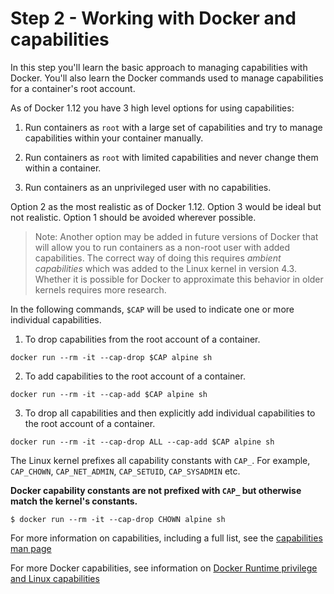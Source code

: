 # Step 2 - Working with Docker and capabilities

In this step you'll learn the basic approach to managing capabilities with Docker. You'll also learn the Docker commands used to manage capabilities for a container's root account.

As of Docker 1.12 you have 3 high level options for using capabilities:

1. Run containers as `root` with a large set of capabilities and try to manage capabilities within your container manually.

2. Run containers as `root` with limited capabilities and never change them within a container.

3. Run containers as an unprivileged user with no capabilities.

Option 2 as the most realistic as of Docker 1.12. Option 3 would be ideal but not realistic. Option 1 should be avoided wherever possible.

> Note: Another option may be added in future versions of Docker that will allow you to run containers as a non-root user with added capabilities. The correct way of doing this requires _ambient capabilities_ which was added to the Linux kernel in version 4.3. Whether it is possible for Docker to approximate this behavior in older kernels requires more research.


In the following commands, ``$CAP`` will be used to indicate one or more individual capabilities.

1. To drop capabilities from the root account of a container.

``docker run --rm -it --cap-drop $CAP alpine sh``

2. To add capabilities to the root account of a container.

``docker run --rm -it --cap-add $CAP alpine sh``

3. To drop all capabilities and then explicitly add individual capabilities to the root account of a container.

``docker run --rm -it --cap-drop ALL --cap-add $CAP alpine sh``

The Linux kernel prefixes all capability constants with ``CAP_``. For example, ``CAP_CHOWN``, ``CAP_NET_ADMIN``, ``CAP_SETUID``, ``CAP_SYSADMIN`` etc.

 **Docker capability constants are not prefixed with ``CAP_`` but otherwise match the kernel's constants.**

```
$ docker run --rm -it --cap-drop CHOWN alpine sh
```

For more information on capabilities, including a full list, see the [capabilities man page](http://man7.org/linux/man-pages/man7/capabilities.7.html)

For more Docker capabilities, see information on [Docker Runtime privilege and Linux capabilities](https://docs.docker.com/engine/reference/run/#/runtime-privilege-and-linux-capabilities)
